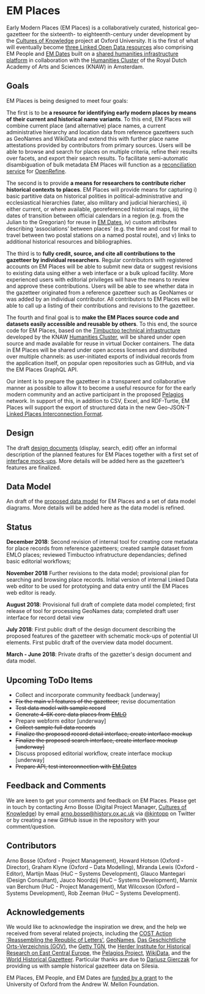 # EM Places
Early Modern Places (EM Places) is a collaboratively curated, historical geo-gazetteer for the sixteenth- to eighteenth-century under development by the [Cultures of Knowledge][1] project at Oxford University. It is the first of what will eventually become [three Linked Open Data resources][2] also comprising EM People and [EM Dates][26] built on a [shared humanities infrastructure platform][3] in collaboration with the [Humanities Cluster][5] of the Royal Dutch Academy of Arts and Sciences (KNAW) in Amsterdam. 

## Goals
EM Places is being designed to meet four goals: 

The first is to be __a resource for identifying early modern places by means of their current and historical name variants__. To this end, EM Places will combine current place (and alternative) place names, a current administrative hierarchy and location data from reference gazetteers such as GeoNames and WikiData and extend this with further place name attestations provided by contributors from primary sources. Users will be able to browse and search for places on multiple criteria, refine their results over facets, and export their search results. To facilitate semi-automatic disambiguation of bulk metadata EM Places will function as a [reconciliation service][28] for [OpenRefine][29]. 

The second is to provide __a means for researchers to contribute richer historical contexts to places__. EM Places will provide means for capturing i) basic partitive data on historical polities in political-administrative and ecclesiastical hierarchies (later, also military and judicial hierarchies), ii) either current, or where available, georeferenced historical maps, iii) the dates of transition between official calendars in a region (e.g. from the Julian to the Gregorian) for reuse in [EM Dates][26], iv) custom attributes describing ‘associations’ between places' (e.g. the time and cost for mail to travel between two postal stations on a named postal route), and v) links to additional historical resources and bibliographies. 

The third is to __fully credit, source, and cite all contributions to the gazetteer by individual researchers__. Regular contributors with registered accounts on EM Places will be able to submit new data or suggest revisions to existing data using either a web interface or a bulk upload facility. More experienced users with editorial privileges will have the means to review and approve these contributions. Users will be able to see whether data in the gazetteer originated from a reference gazetteer such as GeoNames or was added by an individual contributor. All contributors to EM Places will be able to call up a listing of their contributions and revisions to the gazetteer. 

The fourth and final goal is to __make the EM Places source code and datasets easily accessible and reusable by others__. To this end, the source code for EM Places, based on the [Timbuctoo technical infrastructure][3] developed by the KNAW [Humanities Cluster][5], will be shared under open source and made available for reuse in virtual Docker containers. The data in EM Places will be shared under open access licenses and distributed over multiple channels: as user-initiated exports of individual records from the application itself, on popular open repositories such as GitHub, and via the EM Places GraphQL API. 

Our intent is to prepare the gazetteer in a transparent and collaborative manner as possible to allow it to become a useful resource for for the early modern community and an active participant in the proposed [Pelagios][8] network. In support of this, in addition to CSV, Excel, and RDF-Turtle, EM Places will support the export of structured data in the new Geo-JSON-T [Linked Places Interconnection Format][4]. 

## Design
The draft [design documents][10] (display, search, edit) offer an informal description of the planned features for EM Places together with a first set of [interface mock-ups][21]. More details will be added here as the gazetteer’s features are finalized.

## Data Model
An draft of the [proposed data model][11] for EM Places and a set of data model diagrams. More details will be added here as the data model is refined.

## Status
**December 2018**: Second revision of internal tool for creating core metadata for place records from reference gazetteers; created sample dataset from EMLO places; reviewed Timbuctoo infratructure dependancies; defined basic editorial workflows; 

**November 2018** Further revisions to the data model; provisional plan for searching and browsing place records. Initial version of internal Linked Data web editor to be used for prototyping and data entry until the EM Places web editor is ready.

**August 2018**: Provisional full draft of complete data model completed; first release of tool for processing GeoNames data; completed draft user interface for record detail view

**July 2018**: First public draft of the design document describing the proposed features of the gazetteer with schematic mock-ups of potential UI elements. First public draft of the overview data model document. 

**March - June 2018**: Private drafts of the gazetter's design document and data model.

## Upcoming ToDo Items
- Collect and incorporate community feedback [underway]
- ~~Fix the main v.1 features of the gazetteer~~; revise documentation
- ~~Test data model with sample record~~
- ~~Generate 4-6K core data places from [EMLO][27]~~
- Prepare webform editor [underway]
- ~~Collect sample full data records~~
- ~~Finalize the proposed record detail interface, create interface mockup~~
- ~~Finalize the proposed search interface, create interface mockup [underway]~~
- Discuss proposed editorial workflow, create interface mockup [underway]
- ~~Prepare API, test interconnection with [EM Dates][26]~~

## Feedback and Comments
We are keen to get your comments and feedback on EM Places. Please get in touch by contacting Arno Bosse (Digital Project Manager, [Cultures of Knowledge][12]) by email [arno.bosse@history.ox.ac.uk][13] via [@kintopp][14] on Twitter or by creating a new GitHub issue in the repository with your comment/question.

## Contributors
Arno Bosse (Oxford - Project Management), Howard Hotson (Oxford - Director), Graham Klyne (Oxford – Data Modelling), Miranda Lewis (Oxford - Editor), Martijn Maas (HuC – Systems Development), Glauco Mantegari (Design Consultant), Jauco Noordzij (HuC – Systems Development), Marnix van Berchum (HuC - Project Management), Mat Wilcoxson (Oxford – Systems Development), Rob Zeeman (HuC – Systems Development).

## Acknowledgements
We would like to acknowledge the inspiration we drew, and the help we received from several related projects, including the [COST Action 'Reassembling the Republic of Letters'][22], [GeoNames][17], [Das Geschichtliche Orts-Verzeichnis (GOV)][15], the [Getty TGN][16], the [Herder Institute for Historical Research on East Central Europe][20], the [Pelagios Project][8], [WikiData][18], and the [World Historical Gazetteer][19]. Particular thanks are due to [Dariusz Gierczak][23] for providing us with sample historical gazetteer data on Silesia.

EM Places, EM People, and EM Dates are [funded by a grant][2] to the University of Oxford from the Andrew W. Mellon Foundation.

[1]:	culturesofknowledge.org
[2]:	http://www.culturesofknowledge.org/?p=8455
[3]:	https://github.com/HuygensING/timbuctoo
[4]:	https://github.com/LinkedPasts/linked-places
[5]:	https://huc.knaw.nl
[6]:	https://github.com/pelagios/pelagios-cookbook/wiki/Pelagios-Gazetteer-Interconnection-Format
[7]:	https://github.com/pelagios/peripleo
[8]:	http://commons.pelagios.org
[9]:	http://commons.pelagios.org/groups/linked-pasts/forum/topic/from-linking-places-to-a-linked-pasts-network/
[10]:	/design
[11]:	/models
[12]:	http://culturesofknowledge.org
[13]:	mailto:arno.bosse@history.ox.ac.uk
[14]:	http://twitter.com/kintopp
[15]:	http://gov.genealogy.net/search/index
[16]:	https://www.getty.edu/research/tools/vocabularies/tgn/
[17]:	http://geonames.org
[18]:	https://www.wikidata.org
[19]:	http://whgazetteer.org
[20]:	https://www.herder-institut.de/startseite.html
[21]:	/images
[22]:	http://republicofletters.net
[23]:	http://www.republicofletters.net/index.php/portfolio_page/dariusz-gierczak/
[24]: https://github.com/LinkedPasts/lpif
[25]: http://linkedpasts.org
[26]: https://github.com/culturesofknowledge/emdates
[27]: http://emlo.bodleian.ox.ac.uk
[28]: https://github.com/OpenRefine/OpenRefine/wiki/Reconciliation
[29]: https://openrefine.org
